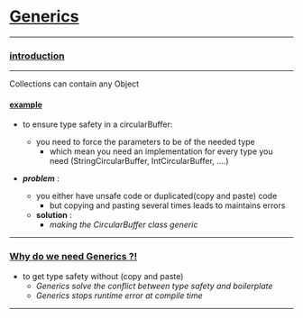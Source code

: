 # <u>Generics</u>

-------------

### <u>introduction</u> 

-----
Collections can contain any Object

#### <u>example</u> 
- to ensure type safety in a circularBuffer:
    - you need to force the parameters to be of the needed type
        - which mean you need an implementation for every type you need (StringCircularBuffer, IntCircularBuffer, ....)

    
- _**problem**_ :
    - you either have unsafe code or duplicated(copy and paste) code
        - but copying and pasting several times leads to maintains errors
    - **solution** :
        - _making the CircularBuffer class generic_

--------------


### <u>Why do we need Generics ?!</u>
-  to get type safety without (copy and paste)
   - _Generics solve the conflict between type safety and boilerplate_
    - _Generics stops runtime error at compile time_

--------------



